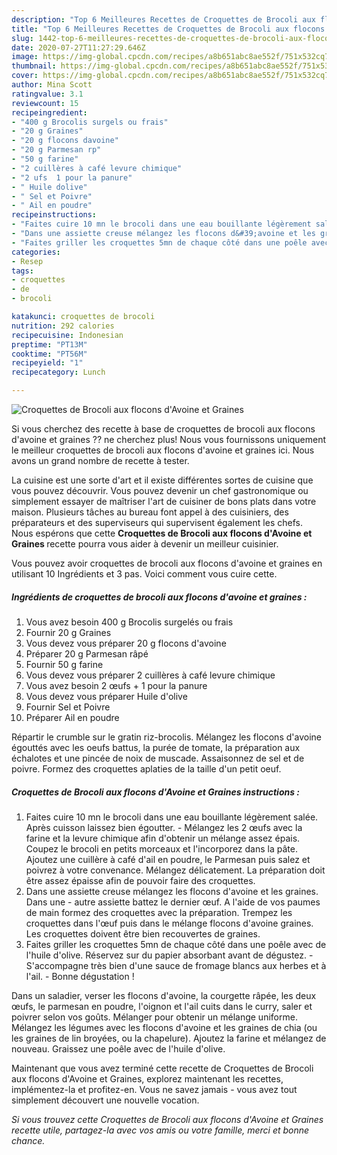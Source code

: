 ```yaml
---
description: "Top 6 Meilleures Recettes de Croquettes de Brocoli aux flocons d&amp;#39;Avoine et Graines"
title: "Top 6 Meilleures Recettes de Croquettes de Brocoli aux flocons d&amp;#39;Avoine et Graines"
slug: 1442-top-6-meilleures-recettes-de-croquettes-de-brocoli-aux-flocons-d-and-39-avoine-et-graines
date: 2020-07-27T11:27:29.646Z
image: https://img-global.cpcdn.com/recipes/a8b651abc8ae552f/751x532cq70/croquettes-de-brocoli-aux-flocons-davoine-et-graines-photo-principale-de-la-recette.jpg
thumbnail: https://img-global.cpcdn.com/recipes/a8b651abc8ae552f/751x532cq70/croquettes-de-brocoli-aux-flocons-davoine-et-graines-photo-principale-de-la-recette.jpg
cover: https://img-global.cpcdn.com/recipes/a8b651abc8ae552f/751x532cq70/croquettes-de-brocoli-aux-flocons-davoine-et-graines-photo-principale-de-la-recette.jpg
author: Mina Scott
ratingvalue: 3.1
reviewcount: 15
recipeingredient:
- "400 g Brocolis surgels ou frais"
- "20 g Graines"
- "20 g flocons davoine"
- "20 g Parmesan rp"
- "50 g farine"
- "2 cuillères à café levure chimique"
- "2 ufs  1 pour la panure"
- " Huile dolive"
- " Sel et Poivre"
- " Ail en poudre"
recipeinstructions:
- "Faites cuire 10 mn le brocoli dans une eau bouillante légèrement salée. Après cuisson laissez bien égoutter. Mélangez les 2 œufs avec la farine et la levure chimique afin d&#39;obtenir un mélange assez épais. Coupez le brocoli en petits morceaux et l&#39;incorporez dans la pâte. Ajoutez une cuillère à café d&#39;ail en poudre, le Parmesan puis salez et poivrez à votre convenance. Mélangez délicatement. La préparation doit être assez épaisse afin de pouvoir faire des croquettes."
- "Dans une assiette creuse mélangez les flocons d&#39;avoine et les graines. Dans une autre assiette battez le dernier œuf. A l&#39;aide de vos paumes de main formez des croquettes avec la préparation. Trempez les croquettes dans l&#39;œuf puis dans le mélange flocons d&#39;avoine graines. Les croquettes doivent être bien recouvertes de graines."
- "Faites griller les croquettes 5mn de chaque côté dans une poêle avec de l&#39;huile d&#39;olive. Réservez sur du papier absorbant avant de dégustez. S&#39;accompagne très bien d&#39;une sauce de fromage blancs aux herbes et à l&#39;ail. Bonne dégustation !"
categories:
- Resep
tags:
- croquettes
- de
- brocoli

katakunci: croquettes de brocoli 
nutrition: 292 calories
recipecuisine: Indonesian
preptime: "PT13M"
cooktime: "PT56M"
recipeyield: "1"
recipecategory: Lunch

---
```



![Croquettes de Brocoli aux flocons d&#39;Avoine et Graines](https://img-global.cpcdn.com/recipes/a8b651abc8ae552f/751x532cq70/croquettes-de-brocoli-aux-flocons-davoine-et-graines-photo-principale-de-la-recette.jpg)

Si vous cherchez des recette à base de croquettes de brocoli aux flocons d&#39;avoine et graines ?? ne cherchez plus! Nous vous fournissons uniquement le meilleur croquettes de brocoli aux flocons d&#39;avoine et graines ici. Nous avons un grand nombre de recette à tester.

La cuisine est une sorte d'art et il existe différentes sortes de cuisine que vous pouvez découvrir. Vous pouvez devenir un chef gastronomique ou simplement essayer de maîtriser l'art de cuisiner de bons plats dans votre maison. Plusieurs tâches au bureau font appel à des cuisiniers, des préparateurs et des superviseurs qui supervisent également les chefs. Nous espérons que cette <strong> Croquettes de Brocoli aux flocons d&#39;Avoine et Graines </strong> recette pourra vous aider à devenir un meilleur cuisinier.

<!--inarticleads1-->

Vous pouvez avoir croquettes de brocoli aux flocons d&#39;avoine et graines en utilisant 10 Ingrédients et 3 pas. Voici comment vous cuire cette.

##### Ingrédients de croquettes de brocoli aux flocons d&#39;avoine et graines :

1. Vous avez besoin 400 g Brocolis surgelés ou frais
1. Fournir 20 g Graines
1. Vous devez vous préparer 20 g flocons d&#39;avoine
1. Préparer 20 g Parmesan râpé
1. Fournir 50 g farine
1. Vous devez vous préparer 2 cuillères à café levure chimique
1. Vous avez besoin 2 œufs + 1 pour la panure
1. Vous devez vous préparer  Huile d&#39;olive
1. Fournir  Sel et Poivre
1. Préparer  Ail en poudre


Répartir le crumble sur le gratin riz-brocolis. Mélangez les flocons d&#39;avoine égouttés avec les oeufs battus, la purée de tomate, la préparation aux échalotes et une pincée de noix de muscade. Assaisonnez de sel et de poivre. Formez des croquettes aplaties de la taille d&#39;un petit oeuf. 

<!--inarticleads2-->

##### Croquettes de Brocoli aux flocons d&#39;Avoine et Graines instructions :

1. Faites cuire 10 mn le brocoli dans une eau bouillante légèrement salée. Après cuisson laissez bien égoutter. - Mélangez les 2 œufs avec la farine et la levure chimique afin d&#39;obtenir un mélange assez épais. Coupez le brocoli en petits morceaux et l&#39;incorporez dans la pâte. Ajoutez une cuillère à café d&#39;ail en poudre, le Parmesan puis salez et poivrez à votre convenance. Mélangez délicatement. La préparation doit être assez épaisse afin de pouvoir faire des croquettes.
1. Dans une assiette creuse mélangez les flocons d&#39;avoine et les graines. Dans une - autre assiette battez le dernier œuf. A l&#39;aide de vos paumes de main formez des croquettes avec la préparation. Trempez les croquettes dans l&#39;œuf puis dans le mélange flocons d&#39;avoine graines. Les croquettes doivent être bien recouvertes de graines.
1. Faites griller les croquettes 5mn de chaque côté dans une poêle avec de l&#39;huile d&#39;olive. Réservez sur du papier absorbant avant de dégustez. - S&#39;accompagne très bien d&#39;une sauce de fromage blancs aux herbes et à l&#39;ail. - Bonne dégustation !


Dans un saladier, verser les flocons d&#39;avoine, la courgette râpée, les deux œufs, le parmesan en poudre, l&#39;oignon et l&#39;ail cuits dans le curry, saler et poivrer selon vos goûts. Mélanger pour obtenir un mélange uniforme. Mélangez les légumes avec les flocons d&#39;avoine et les graines de chia (ou les graines de lin broyées, ou la chapelure). Ajoutez la farine et mélangez de nouveau. Graissez une poêle avec de l&#39;huile d&#39;olive. 

<!--inarticleads1-->

<p>
Maintenant que vous avez terminé cette recette de Croquettes de Brocoli aux flocons d&#39;Avoine et Graines, explorez maintenant les recettes, implémentez-la et profitez-en. Vous ne savez jamais - vous avez tout simplement découvert une nouvelle vocation.
</p>

<p>
<i>Si vous trouvez cette Croquettes de Brocoli aux flocons d&#39;Avoine et Graines recette utile, partagez-la avec vos amis ou votre famille, merci et bonne chance.</i>
</p>
